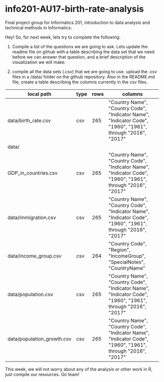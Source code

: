 # info201-AU17-birth-rate-analysis
Final project group for Informatics 201, introduction to data analysis and technical methods in Informatics.

Hey! So, for next week, lets try to complete the following:

1. Compile a list of the questions we are going to ask.
Lets update the readme file on github with a table describing the data set that we need before we can answer that question, and a brief description of the visualization we will make.

2. compile all the data sets (.csv) that we are going to use.
upload the .csv files in a /data/ folder on the github repository. 
Also in the README.md file, create a table describing the columns currently in the csv files.

| local path | type | rows | columns |
| ---------- | ---- | ---- | ------- |
| data/birth_rate.csv | csv | 265 | "Country Name", "Country Code", "Indicator Name", "Indicator Code", "1960", "1961", through "2016", "2017" |
| data/
GDP_in_countries.csv | csv | 265 | "Country Name", "Country Code", "Indicator Name", "Indicator Code", "1960", "1961", through "2016", "2017" |
| data/immigration.csv | csv | 265 | "Country Name", "Country Code", "Indicator Name", "Indicator Code", "1960", "1961", through "2016", "2017" |
| data/income_group.csv | csv | 264 | "Country Code", "Region", "IncomeGroup", "SpecialNotes", "CountryName" |
| data/population.csv | csv | 265 | "Country Name", "Country Code", "Indicator Name", "Indicator Code", "1960", "1961", through "2016", "2017" |
| data/population_growth.csv | csv | 265 | "Country Name", "Country Code", "Indicator Name", "Indicator Code", "1960", "1961", through "2016", "2017" |


This week, we will not worry about any of the analysis or other work in R, just compile our resources. Go team!
